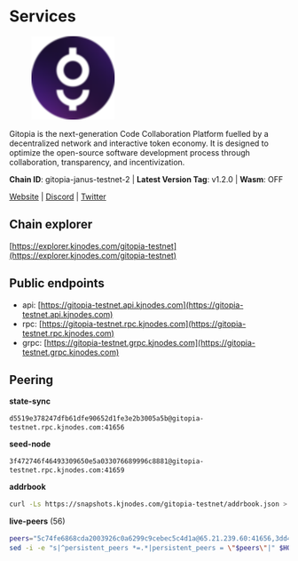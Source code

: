 # Services

<figure><img src="https://raw.githubusercontent.com/kj89/cosmos-images/main/logos/gitopia.png" width="150" alt=""><figcaption></figcaption></figure>

Gitopia is the next-generation Code Collaboration Platform fuelled by  a decentralized network and interactive token economy. It is designed  to optimize the open-source software development process through  collaboration, transparency, and incentivization.

**Chain ID**: gitopia-janus-testnet-2 | **Latest Version Tag**: v1.2.0 | **Wasm**: OFF

[Website](https://gitopia.com/) | [Discord](https://discord.gg/hFTXCGNYDZ) | [Twitter](https://twitter.com/gitopiaDAO)




## Chain explorer
[https://explorer.kjnodes.com/gitopia-testnet](https://explorer.kjnodes.com/gitopia-testnet)

## Public endpoints

* api: [https://gitopia-testnet.api.kjnodes.com](https://gitopia-testnet.api.kjnodes.com)
* rpc: [https://gitopia-testnet.rpc.kjnodes.com](https://gitopia-testnet.rpc.kjnodes.com)
* grpc: [https://gitopia-testnet.grpc.kjnodes.com](https://gitopia-testnet.grpc.kjnodes.com)

## Peering

**state-sync**

```text
d5519e378247dfb61dfe90652d1fe3e2b3005a5b@gitopia-testnet.rpc.kjnodes.com:41656
```

**seed-node**

```text
3f472746f46493309650e5a033076689996c8881@gitopia-testnet.rpc.kjnodes.com:41659
```

**addrbook**
```bash
curl -Ls https://snapshots.kjnodes.com/gitopia-testnet/addrbook.json > $HOME/.gitopia/config/addrbook.json
```

**live-peers** (56)
```bash
peers="5c74fe6868cda2003926c0a6299c9cebec5c4d1a@65.21.239.60:41656,3dd4a6674e86c319a5671e645d429edacae62129@185.219.142.203:26656,d5519e378247dfb61dfe90652d1fe3e2b3005a5b@65.109.68.190:41656,63381c5528ed8ca93f9ba31008a9630d21b29a97@142.132.152.46:46656,a6f4fd8efe8a575a15e25652ecebce3fa1ed62a0@213.239.217.52:35656,ac606e28c081c679dc23d9a94c29842be8f8b1f1@45.85.249.133:656,292c099fc654a1331d3b62a1b939f867b62ef434@45.85.147.242:656,5c2a752c9b1952dbed075c56c600c3a79b58c395@195.3.220.140:27036,3ec6d4b711f2e8ef4092ff4139a832eca1f02e5d@37.120.171.213:26656,bbc6a1e115185d5bffcbbf5520dca1c3d626e599@109.123.255.50:26656,0eb70bf5e2403694109f9bba184570074c2dfdd5@38.242.235.255:26656,3989c44e8af3427b22a71a94185e85df99d450b4@149.102.158.188:41656,399d4e19186577b04c23296c4f7ecc53e61080cb@34.143.189.236:26656,93c4c73375b5f52020e7e7bd3f901ee28f07e6b7@109.123.243.66:41656,9bb344d83fc1fafc4bce6b8e4a95b82f37ac4f31@82.208.20.136:26656,59a99a10a28baeda8535598acef9abb706ec5dbc@45.85.249.132:656,619a23818cddd40d0b9f57e9754b719da13609bc@65.108.108.52:24656,247dbc8048be7c024c5f5deee45c18bd2f19bc93@116.203.35.46:36656,f0b8227e40f25eaec0e25b9e91ca199d2d9a1ecb@167.86.94.177:656,95203479677e2ab00b1fb0bc1359294d4612e684@85.239.231.0:26656,5b1c25f4dff541f77f1532c457f73ca7ee2e4c18@194.163.170.225:26656,417311f0ceeff950dd9bf0f389e5a9c5ed8d22cd@146.190.88.155:41656,b6651c7b043ef4bdccd7906b0f06de2bbdfe8a60@193.46.243.75:26656,ce4d9462b4bb348f1a006faabb40fc4271476463@38.146.3.230:11356,098c8f3e70fa1f1bbb447903aea96b8e1f025f13@141.95.145.41:26656,4e0e57bcac8aa2bc3188d5b7845eeee61a61f3f0@194.163.170.165:26656,61c85d47e1dd86d5a5849450b849078d4d13184b@85.239.244.123:26656,481189b7e246f6c824a969482446c49abbfe76b8@161.97.172.147:26656,b745e0c6a1e0c7ec248ec274cfd038ed4bc4c2cf@65.21.134.202:26356,98bdfc67810bf7ac8f5c45b2c677b4bf199eb42e@185.193.67.65:41656,eaa9978430e55663346eb61312cd5ecc21448b25@38.242.139.153:656,6fa19dbe0236fc9328513ced95d9dd6f8330dbf3@34.160.118.165:26656,7d819fa869f7c5b42c2c7a9538e1a9e7a52cfdee@65.108.226.26:24656,92f5cee77d8c1a4e59c60c61ab56c6476fb0a72b@185.205.246.202:41656,52098a0fdd0dc566615ad37492019d252635bdda@45.85.249.131:656,76db71a417cc9b3d843768bb0e383cb255228393@170.64.178.175:26656,c3ecaaf2d7b292e0407fb01bd96739a7b05c4a74@82.208.20.35:26656,e17763e03ef6819b6f549b97abe9da7a1a7eeac8@164.68.121.241:656,c09aa43e7149a6bf784d11867ebb4135996016d6@213.239.215.77:26656,1f0f03a1c845e810e5cfeb0d960639c637d049fe@154.26.131.130:36656,ec51c49ed23899dcbcda9f45f49cafa0605e454d@194.163.144.162:41656,007d2419fea80aee707d009af0153f5105c53379@38.242.139.164:656,09538ba6159f454a17d76501c59e23bad6fc9d3d@85.190.246.67:26656,4cd60a4dd4211d38d948a86a614f1fd8d3d274eb@75.119.153.139:656,e1ab0573d55ff92fad55d2929e353904f1bbe36f@135.181.16.252:31656,78ec2f593741e1fc162ca972ff2a4a156ba0f154@45.151.122.148:656,8d45cada398e1035e220857a84021fabfa723248@2.58.82.21:26656,88ce80cb509fd973e06a552e1a5075d1292545d6@46.166.172.226:26656,c40217eafa32447028bfe62f3c4dd20c14cef94e@173.249.57.208:656,3e757ff8f7388393af67809a5646142965bc6808@80.65.211.229:656,ea53a3f77fe373f47be4e77fd5f9ff526dfaec33@51.79.143.46:41656,926b47f8d786e544ec3a9200c61b5b04729a9d57@199.175.98.127:41656,9c265cb98c21d6748822ca2bed0accacdd8449db@38.242.205.25:26656,449bd33a10f36244ecfb4ada6f2628137190fbf7@38.242.239.157:26656,cd5d703ff7a2e3fc5e5710a384d0933571dc423a@178.18.250.177:41656,ade4d8bc8cbe014af6ebdf3cb7b1e9ad36f412c0@176.9.82.221:11356"
sed -i -e "s|^persistent_peers *=.*|persistent_peers = \"$peers\"|" $HOME/.gitopia/config/config.toml
```

